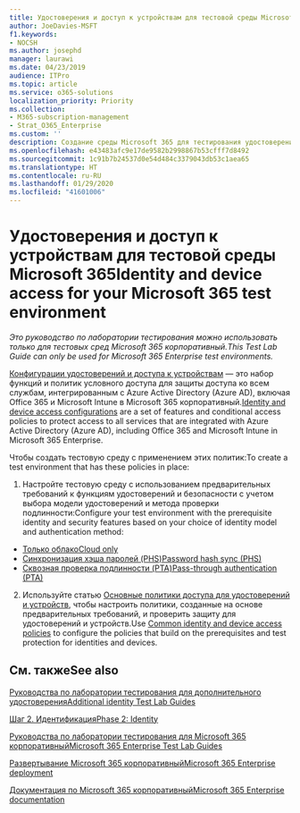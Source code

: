 ```yaml
---
title: Удостоверения и доступ к устройствам для тестовой среды Microsoft 365
author: JoeDavies-MSFT
f1.keywords:
- NOCSH
ms.author: josephd
manager: laurawi
ms.date: 04/23/2019
audience: ITPro
ms.topic: article
ms.service: o365-solutions
localization_priority: Priority
ms.collection:
- M365-subscription-management
- Strat_O365_Enterprise
ms.custom: ''
description: Создание среды Microsoft 365 для тестирования удостоверений и доступа к устройствам.
ms.openlocfilehash: e43483afc9e17de9582b2998867b53cfff7d8492
ms.sourcegitcommit: 1c91b7b24537d0e54d484c3379043db53c1aea65
ms.translationtype: HT
ms.contentlocale: ru-RU
ms.lasthandoff: 01/29/2020
ms.locfileid: "41601006"
---
```

# <a name="identity-and-device-access-for-your-microsoft-365-test-environment"></a><span data-ttu-id="0fff9-103">Удостоверения и доступ к устройствам для тестовой среды Microsoft 365</span><span class="sxs-lookup"><span data-stu-id="0fff9-103">Identity and device access for your Microsoft 365 test environment</span></span>

<span data-ttu-id="0fff9-104">*Это руководство по лаборатории тестирования можно использовать только для тестовых сред Microsoft 365 корпоративный.*</span><span class="sxs-lookup"><span data-stu-id="0fff9-104">*This Test Lab Guide can only be used for Microsoft 365 Enterprise test environments.*</span></span>

<span data-ttu-id="0fff9-105">[Конфигурации удостоверений и доступа к устройствам](microsoft-365-policies-configurations.md) — это набор функций и политик условного доступа для защиты доступа ко всем службам, интегрированным с Azure Active Directory (Azure AD), включая Office 365 и Microsoft Intune в Microsoft 365 корпоративный.</span><span class="sxs-lookup"><span data-stu-id="0fff9-105">[Identity and device access configurations](microsoft-365-policies-configurations.md) are a set of features and conditional access policies to protect access to all services that are integrated with Azure Active Directory (Azure AD), including Office 365 and Microsoft Intune in Microsoft 365 Enterprise.</span></span>

<span data-ttu-id="0fff9-106">Чтобы создать тестовую среду с применением этих политик:</span><span class="sxs-lookup"><span data-stu-id="0fff9-106">To create a test environment that has these policies in place:</span></span>

1. <span data-ttu-id="0fff9-107">Настройте тестовую среду с использованием предварительных требований к функциям удостоверений и безопасности с учетом выбора модели удостоверений и метода проверки подлинности:</span><span class="sxs-lookup"><span data-stu-id="0fff9-107">Configure your test environment with the prerequisite identity and security features based on your choice of identity model and authentication method:</span></span>

  - [<span data-ttu-id="0fff9-108">Только облако</span><span class="sxs-lookup"><span data-stu-id="0fff9-108">Cloud only</span></span>](cloud-only-prereqs-m365-test-environment.md)
  - [<span data-ttu-id="0fff9-109">Синхронизация хэша паролей (PHS)</span><span class="sxs-lookup"><span data-stu-id="0fff9-109">Password hash sync (PHS)</span></span>](phs-prereqs-m365-test-environment.md)
  - [<span data-ttu-id="0fff9-110">Сквозная проверка подлинности (PTA)</span><span class="sxs-lookup"><span data-stu-id="0fff9-110">Pass-through authentication (PTA)</span></span>](pta-prereqs-m365-test-environment.md)

2. <span data-ttu-id="0fff9-111">Используйте статью [Основные политики доступа для удостоверений и устройств](identity-access-policies.md), чтобы настроить политики, созданные на основе предварительных требований, и проверить защиту для удостоверений и устройств.</span><span class="sxs-lookup"><span data-stu-id="0fff9-111">Use [Common identity and device access policies](identity-access-policies.md) to configure the policies that build on the prerequisites and test protection for identities and devices.</span></span>

## <a name="see-also"></a><span data-ttu-id="0fff9-112">См. также</span><span class="sxs-lookup"><span data-stu-id="0fff9-112">See also</span></span>

[<span data-ttu-id="0fff9-113">Руководства по лаборатории тестирования для дополнительного удостоверения</span><span class="sxs-lookup"><span data-stu-id="0fff9-113">Additional identity Test Lab Guides</span></span>](m365-enterprise-test-lab-guides.md#identity)

[<span data-ttu-id="0fff9-114">Шаг 2. Идентификация</span><span class="sxs-lookup"><span data-stu-id="0fff9-114">Phase 2: Identity</span></span>](identity-infrastructure.md)

[<span data-ttu-id="0fff9-115">Руководства по лаборатории тестирования для Microsoft 365 корпоративный</span><span class="sxs-lookup"><span data-stu-id="0fff9-115">Microsoft 365 Enterprise Test Lab Guides</span></span>](m365-enterprise-test-lab-guides.md)

[<span data-ttu-id="0fff9-116">Развертывание Microsoft 365 корпоративный</span><span class="sxs-lookup"><span data-stu-id="0fff9-116">Microsoft 365 Enterprise deployment</span></span>](deploy-microsoft-365-enterprise.md)

[<span data-ttu-id="0fff9-117">Документация по Microsoft 365 корпоративный</span><span class="sxs-lookup"><span data-stu-id="0fff9-117">Microsoft 365 Enterprise documentation</span></span>](https://docs.microsoft.com/microsoft-365-enterprise/)
